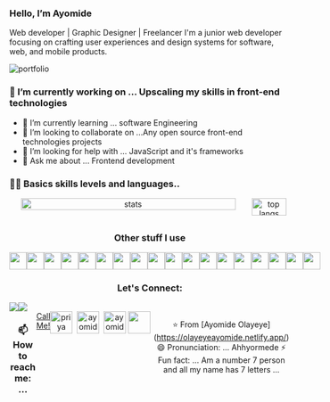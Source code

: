 ### Hello, I’m Ayomide
Web developer | Graphic Designer | Freelancer
I'm a junior web developer focusing on crafting user experiences and design systems for software, web, and mobile products.

<link rel="stylesheet" href="https://cdn.jsdelivr.net/npm/bootstrap@3.3.7/dist/css/bootstrap.min.css" integrity="sha384-BVYiiSIFeK1dGmJRAkycuHAHRg32OmUcww7on3RYdg4Va+PmSTsz/K68vbdEjh4u" crossorigin="anonymous">

![portfolio](https://user-images.githubusercontent.com/60601671/186017818-5167e251-eff5-4229-8e3a-515d1a936811.png)


### 🔭 I’m currently working on ... Upscaling my skills in front-end technologies
- 🌱 I’m currently learning ... software Engineering
- 👯 I’m looking to collaborate on ...Any open source front-end technologies projects
- 🤔 I’m looking for help with ... JavaScript and it's frameworks
- 💬 Ask me about ... Frontend development


### 🧑‍💻 Basics skills levels and languages..
<!-- stats and languages Chart -->
<div align="center" width="100%" style="display: flex; align-items: center, justify-content: space-between;">
	<img width=90% src="https://github-readme-stats.vercel.app/api?username=Yungmaniie&show_icons=true&bg_color=09131b&title_color=15bb8a&text_color=fff&icon_color=15bb8a&hide_border=true&border_radius=6" alt="stats"/>
        <a href="https://github.com/vishakh-abhayan"><img src="https://github-readme-streak-stats.herokuapp.com/?user=vishakh-abhayan&stroke=ffffff&background=1c1917&ring=7f08b2&fire=7f08b2&currStreakNum=ffffff&currStreakLabel=7f08b2&sideNums=ffffff&sideLabels=ffffff&dates=ffffff&hide_border=true" /></a>
  	<img width=90% src="https://github-readme-stats.vercel.app/api/top-langs/?username=Yungmaniie&layout=compact&bg_color=09131b&title_color=15bb8a&text_color=fff&icon_color=15bb8a&hide_border=true&border_radius=6" alt="top langs"/>
        <a href="https://github.com/Yungmaniie"><img src="https://activity-graph.herokuapp.com/graph?username=Yungmaniie&bg_color=1c1917&color=ffffff&line=7f08b2&point=ffffff&area_color=1c1917&area=true&hide_border=true&custom_title=GitHub%20Commits%20Graph" alt="GitHub Commits Graph" /></a>
</div>
<img align="right" width="400" alt="coding..." src="https://camo.githubusercontent.com/abb0a7a6197ffbe011c0705b0fff8c494e9c4c58913db99fe951ec7ca0eb97f5/68747470733a2f2f63646e612e61727473746174696f6e2e636f6d2f702f6173736574732f696d616765732f696d616765732f3032382f3130322f3035382f6f726967696e616c2f706978656c2d6a6566662d6d61747269782d732e6769663f31353933343837323633">

###
<h3 align=center>Other stuff I use</h3>
<div align=center style="display: flex; width: 90%">
  	<img src="https://skillicons.dev/icons?i=react" height="31px" />
  	<img src="https://skillicons.dev/icons?i=vue" height="31px" />
  	<img src="https://skillicons.dev/icons?i=redux" height="31px" />
	<!-- 	 -->
  	<img src="https://skillicons.dev/icons?i=laravel" height="31px" />
  	<img src="https://skillicons.dev/icons?i=php" height="31px" />
	<img src="https://skillicons.dev/icons?i=kotlin" height="31px" />
	<img src="https://skillicons.dev/icons?i=rust" height="31px" />
	<!-- 	 -->
  	<img src="https://skillicons.dev/icons?i=bootstrap" height="31px" />
  	<img src="https://skillicons.dev/icons?i=materialui" height="31px" />
  	<img src="https://skillicons.dev/icons?i=tailwind" height="31px" />
	<!-- 	 -->
  	<img src="https://skillicons.dev/icons?i=sass" height="31px" />
	<!-- 	 -->
  	<img src="https://skillicons.dev/icons?i=django" height="31px" />
  	<img src="https://skillicons.dev/icons?i=express" height="31px" />
  	<img src="https://skillicons.dev/icons?i=flutter" height="31px" />
  	<img src="https://skillicons.dev/icons?i=nodejs" height="31px" />
	<!-- 	 -->
  	<img src="https://skillicons.dev/icons?i=mongodb" height="31px" />
  	<img src="https://skillicons.dev/icons?i=graphql" height="31px" />
  	<img src="https://skillicons.dev/icons?i=mysql" height="31px" />
</div>
<!-- connect badges -->
<h3 align=center>Let's Connect:</h3>
<div align=center style="display: flex; width: 100%">
	<a href="https://www.linkedin.com/in/ayomide-olayeye-a34349229/" target="blank"><img src="https://img.shields.io/badge/LinkedIn-0077B5?style=for-the-badge&logo=linkedin&logoColor=white"></a>
	<a href="https://twitter.com/OlayeyeMuideen?t=94gDLFp7PaIwjPZsdKcjWg&s=09" target="blank"><img src="https://img.shields.io/badge/Twitter-1DA1F2?style=for-the-badge&logo=twitter&logoColor=white"></a>
</div>
<div align=center style="display: flex; width: 100%">

### 📫 How to reach me: ...
<br/>
<a href="tel:5555555">Call Me!</a>
<a href="https://medium.com/@olayeyeayomide2000" target="blank"><img align="center" src="https://cdn.jsdelivr.net/npm/simple-icons@3.0.1/icons/medium.svg" alt="priya" height="40" width="40" /></a> &nbsp;&nbsp;
<a href="https://github.com/Yungmaniie" target="blank"><img align="center" src="https://cdn.jsdelivr.net/npm/simple-icons@3.0.1/icons/github.svg" alt="ayomide" height="40" width="40" /></a> &nbsp;&nbsp;
<a href ="https://www.facebook.com/profile.php?id=100085763735581" target="blank"><img align="center" src="https://cdn.jsdelivr.net/npm/simple-icons@3.0.1/icons/facebook.svg" alt="ayomide" height="40" width="40" /></a> &nbsp;
<br/>
<a href="https://codepen.io/yungmaniie" target="blank"><img align="center" src="https://cdn.jsdelivr.net/npm/simple-icons@3.0.1/icons/codepen.svg" height="40" width="40" /></a> &nbsp;
</p>

###
⭐️ From [Ayomide Olayeye] <br/>
(https://olayeyeayomide.netlify.app/)
 😄 Pronunciation: ... Ahhyormede
 ⚡ Fun fact: ... Am a number 7 person and all my name has 7 letters
...
